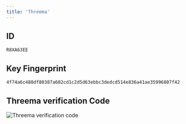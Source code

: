 ```yaml
---
title: 'Threema'
---
```

## ID
`R8XA63EE`

## Key Fingerprint
`4f74a6c488df80387a602cd1c2d5d63ebbc3dedcd514e836a41ae35996807f42`

## Threema verification Code
![Threema verification code](/images/threema.png)

